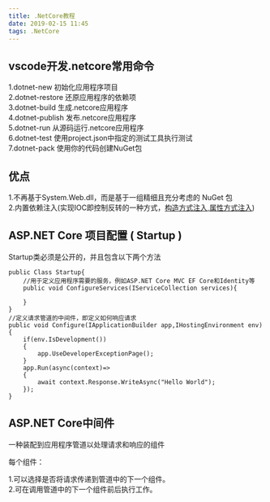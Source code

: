 ```yaml
---
title: .NetCore教程
date: 2019-02-15 11:45
tags: .NetCore
---
```


vscode开发.netcore常用命令
---
1.dotnet-new 初始化应用程序项目</br>
2.dotnet-restore 还原应用程序的依赖项</br>
3.dotnet-build 生成.netcore应用程序</br>
4.dotnet-publish 发布.netcore应用程序</br>
5.dotnet-run 从源码运行.netcore应用程序</br>
6.dotnet-test 使用project.json中指定的测试工具执行测试</br>
7.dotnet-pack 使用你的代码创建NuGet包</br>

优点
---
1.不再基于System.Web.dll，而是基于一组精细且充分考虑的 NuGet 包</br>
2.内置依赖注入(实现IOC即控制反转的一种方式，<a href="https://www.cnblogs.com/alltime/p/6729295.html">构造方式注入,属性方式注入</a>)

ASP.NET Core 项目配置 ( Startup )
---
Startup类必须是公开的，并且包含以下两个方法</br>
    
    public Class Startup{
        //用于定义应用程序需要的服务，例如ASP.NET Core MVC EF Core和Identity等
        public void ConfigureServices(IServiceCollection services){

        }
    }
    //定义请求管道的中间件，即定义如何响应请求
    public void Configure(IApplicationBuilder app,IHostingEnvironment env){
        if(env.IsDevelopment())
        {
            app.UseDeveloperExceptionPage();
        }
        app.Run(async(context)=>
        {
            await context.Response.WriteAsync("Hello World");
        });
    }

ASP.NET Core中间件
---
<p>一种装配到应用程序管道以处理请求和响应的组件</p>
<p>每个组件：</p>
<p>1.可以选择是否将请求传递到管道中的下一个组件。</br>
2.可在调用管道中的下一个组件前后执行工作。</p>

    


